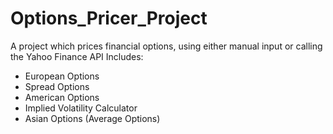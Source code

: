 # Options_Pricer_Project
A project which prices financial options, using either manual input or calling the Yahoo Finance API
Includes:
- European Options
- Spread Options
- American Options
- Implied Volatility Calculator
- Asian Options (Average Options)
